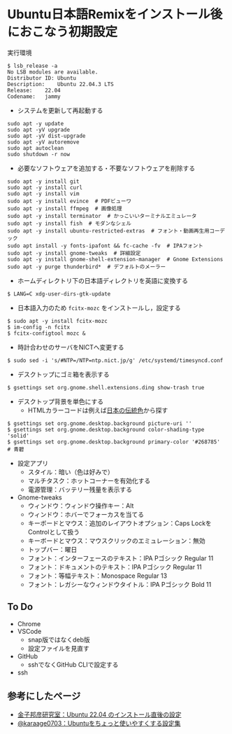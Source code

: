 # Ubuntu日本語Remixをインストール後におこなう初期設定

実行環境

```linux
$ lsb_release -a
No LSB modules are available.
Distributor ID:	Ubuntu
Description:	Ubuntu 22.04.3 LTS
Release:	22.04
Codename:	jammy
```

- システムを更新して再起動する

```linux
sudo apt -y update
sudo apt -yV upgrade
sudo apt -yV dist-upgrade
sudo apt -yV autoremove
sudo apt autoclean
sudo shutdown -r now
```

- 必要なソフトウェアを追加する・不要なソフトウェアを削除する

```linux
sudo apt -y install git
sudo apt -y install curl
sudo apt -y install vim
sudo apt -y install evince  # PDFビューワ
sudo apt -y install ffmpeg  # 画像処理
sudo apt -y install terminator  # かっこいいターミナルエミュレータ
sudo apt -y install fish  # モダンなシェル
sudo apt -y install ubuntu-restricted-extras  # フォント・動画再生用コーデック
sudo apt install -y fonts-ipafont && fc-cache -fv  # IPAフォント
sudo apt -y install gnome-tweaks  # 詳細設定
sudo apt -y install gnome-shell-extension-manager  # Gnome Extensions
sudo apt -y purge thunderbird*  # デフォルトのメーラー
```

- ホームディレクトリ下の日本語ディレクトリを英語に変換する

```linux
$ LANG=C xdg-user-dirs-gtk-update
```

- 日本語入力のため `fcitx-mozc` をインストールし，設定する

```linux
$ sudo apt -y install fcitx-mozc
$ im-config -n fcitx
$ fcitx-configtool mozc &
```

- 時計合わせのサーバをNICTへ変更する

```linux
$ sudo sed -i 's/#NTP=/NTP=ntp.nict.jp/g' /etc/systemd/timesyncd.conf
```

- デスクトップにゴミ箱を表示する

```linux
$ gsettings set org.gnome.shell.extensions.ding show-trash true
```

- デスクトップ背景を単色にする
  - HTMLカラーコードは例えば[日本の伝統色](https://nipponcolors.com/)から探す

```linux
$ gsettings set org.gnome.desktop.background picture-uri ''
$ gsettings set org.gnome.desktop.background color-shading-type 'solid'
$ gsettings set org.gnome.desktop.background primary-color '#268785'  # 青碧
```

- 設定アプリ
  - スタイル：暗い（色は好みで）
  - マルチタスク：ホットコーナーを有効化する
  - 電源管理：バッテリー残量を表示する
- Gnome-tweaks
  - ウィンドウ：ウィンドウ操作キー：Alt
  - ウィンドウ：ホバーでフォーカスを当てる
  - キーボードとマウス：追加のレイアウトオプション：Caps LockをControlとして扱う
  - キーボードとマウス：マウスクリックのエミュレーション：無効
  - トップバー：曜日
  - フォント：インターフェースのテキスト：IPA Pゴシック Regular 11
  - フォント：ドキュメントのテキスト：IPA Pゴシック Regular 11
  - フォント：等幅テキスト：Monospace Regular 13
  - フォント：レガシーなウィンドウタイトル：IPA Pゴシック Bold 11

## To Do

- Chrome
- VSCode
  - snap版ではなくdeb版
  - 設定ファイルを見直す
- GitHub
  - sshでなくGitHub CLIで設定する
- ssh

## 参考にしたページ

- [金子邦彦研究室：Ubuntu 22.04 のインストール直後の設定](https://www.kkaneko.jp/tools/ubuntu/ubuntu_setup.html)
- [@karaage0703：Ubuntuをちょっと使いやすくする設定集](https://qiita.com/karaage0703/items/705f1b750c486f00d554)
